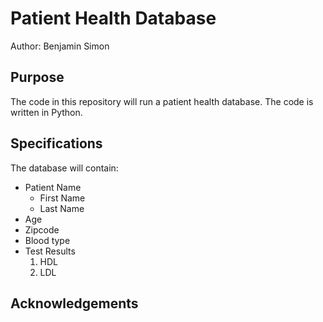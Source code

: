 # Patient Health Database

Author: Benjamin Simon

## Purpose
The code in this repository will run a patient
health database.
The code is written in Python.

## Specifications
The database will contain:
* Patient Name
    + First Name
    + Last Name
* Age
* Zipcode
* Blood type
* Test Results
    1. HDL
    2. LDL
    
## Acknowledgements
